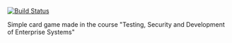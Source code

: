 [![Build Status](https://app.travis-ci.com/magnuen2k/PG6102-CardGame.svg?token=RyFpxMnNcb9XSq9pMsLe&branch=master)](https://app.travis-ci.com/magnuen2k/PG6102-CardGame)

Simple card game made in the course "Testing, Security and Development of Enterprise Systems"
